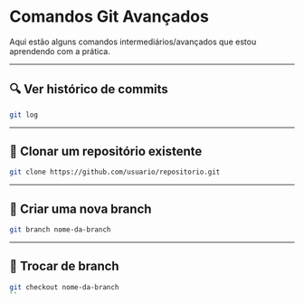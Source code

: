 # Comandos Git Avançados

Aqui estão alguns comandos intermediários/avançados que estou aprendendo com a prática.

---

## 🔍 Ver histórico de commits
```bash
git log
```

---

## 🔄 Clonar um repositório existente
```bash
git clone https://github.com/usuario/repositorio.git
```

---

## 🌱 Criar uma nova branch
```bash
git branch nome-da-branch
```

---

## 🔁 Trocar de branch
```bash
git checkout nome-da-branch
``
